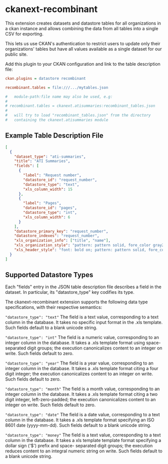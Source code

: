 ckanext-recombinant
===================

This extension creates datasets and datastore tables for all
organizations in a ckan instance and allows combining the
data from all tables into a single CSV for exporting.

This lets us use CKAN's authentication to restrict users to
update only their organizations' tables but have all values
available as a single dataset for our public site.

Add this plugin to your CKAN configuration and link to the
table description file:

```ini
ckan.plugins = datastore recombinant

recombinant.tables = file:///.../mytables.json

#   module-path:file name may also be used, e.g:
#
# recombinant.tables = ckanext.atisummaries:recombinant_tables.json
#
#   will try to load "recombinant_tables.json" from the directory
#   containing the ckanext.atisummaries module
```


Example Table Description File
------------------------------

```json
[
  {
    "dataset_type": "ati-summaries",
    "title": "ATI Summaries",
    "fields": [
      {
        "label": "Request number",
        "datastore_id": "request_number",
        "datastore_type": "text",
        "xls_column_width": 15
      },
      {
        "label": "Pages",
        "datastore_id": "pages",
        "datastore_type": "int",
        "xls_column_width": 6
      }
    ],
    "datastore_primary_key": "request_number",
    "datastore_indexes": "request_number",
    "xls_organization_info": ["title", "name"],
    "xls_organization_style": "pattern: pattern solid, fore_color gray25;",
    "xls_header_style": "font: bold on; pattern: pattern solid, fore_color light_green;"
  }
]
```


Supported Datastore Types
-------------------------

Each "fields" entry in the JSON table description file
describes a field in the dataset. In particular, its
"datastore_type" key codifies its type.

The ckanext-recombinant extension supports the following
data type specifications, with their respective semantics:

```"datastore_type": "text"```
The field is a text value, corresponding to a text column
in the database. It takes no specific input format in
the .xls template. Such fields default to a blank unicode
string.

```"datastore_type": "int"```
The field is a numeric value, corresponding to an integer
column in the database. It takes a .xls template format
using space-separated digit groups; the execution
canonicalizes content to an integer on write. Such
fields default to zero.

```"datastore_type": "year"```
The field is a year value, corresponding to an integer
column in the database. It takes a .xls template format
citing a four digit integer; the execution canonicalizes
content to an integer on write. Such fields default to zero.

```"datastore_type": "month"```
The field is a month value, corresponding to an integer
column in the database. It takes a .xls template format
citing a two digit integer, left-zero-padded; the execution
canonicalizes content to an integer on write. Such fields
default to zero.

```"datastore_type": "date"```
The field is a date value, corresponding to a text
column in the database. It takes a .xls template format
specifying an ISO 8601 date (yyyy-mm-dd). Such fields
default to a blank unicode string.

```"datastore_type": "money"```
The field is a text value, corresponding to a text
column in the database. It takes a xls template template
format specifying a dollar sign ('$') prefix and space-
separated digit groups; the execution reduces content
to an integral numeric string on write. Such fields
default to a blank unicode string.
